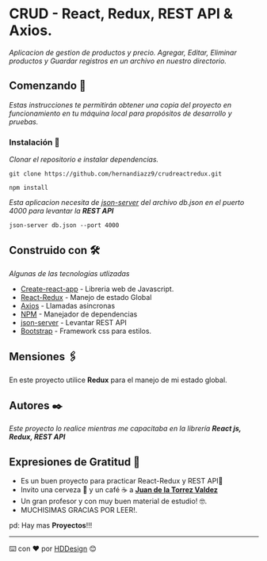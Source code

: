 # CRUD - React, Redux, REST API & Axios.

_Aplicacion de gestion de productos y precio. Agregar, Editar, Eliminar productos y Guardar registros en un archivo en nuestro directorio._

## Comenzando 🚀

_Estas instrucciones te permitirán obtener una copia del proyecto en funcionamiento en tu máquina local para propósitos de desarrollo y pruebas._

### Instalación 🔧

_Clonar el repositorio e instalar dependencias._

```
git clone https://github.com/hernandiazz9/crudreactredux.git
```
```
npm install
```
_Esta aplicacion necesita de [json-server](https://www.npmjs.com/package/json-server) del archivo db.json en el puerto 4000 para levantar la **REST API**_
```
json-server db.json --port 4000
```

## Construido con 🛠️

_Algunas de las tecnologías utlizadas_

* [Create-react-app](https://reactjs.org/) - Libreria web de Javascript.
* [React-Redux](https://react-redux.js.org/) - Manejo de estado Global
* [Axios](https://www.npmjs.com/package/axios) - Llamadas asincronas
* [NPM](https://www.npmjs.com/) - Manejador de dependencias
* [json-server](https://www.npmjs.com/package/json-server) - Levantar REST API
* [Bootstrap](https://getbootstrap.com/) - Framework css para estilos.

## Mensiones 🖇️

En este proyecto utilice **Redux** para el manejo de mi estado global.


## Autores ✒️

_Este proyecto lo realice mientras me capacitaba en la librería  **React js, Redux, REST API**_


## Expresiones de Gratitud 🎁

* Es un buen proyecto para practicar React-Redux y REST API📢
* Invito una cerveza 🍺 y un café ☕ a [**Juan de la Torrez Valdez**](https://www.udemy.com/user/juanpablodelatorrevaldez/)
* Un gran profesor y con muy buen material de estudio! 🤓.
* MUCHISIMAS GRACIAS POR LEER!.

pd: Hay mas **Proyectos**!!!



---
⌨️ con ❤️ por [HDDesign](https://github.com/hernandiazz9) 😊
